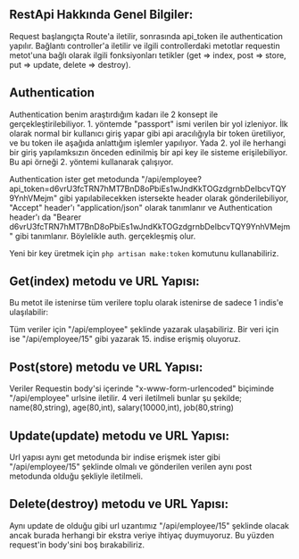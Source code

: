 ## RestApi Hakkında Genel Bilgiler:

Request başlangıçta Route'a iletilir, sonrasında api_token ile authentication yapılır. Bağlantı controller'a iletilir ve ilgili controllerdaki metotlar requestin metot'una bağlı olarak ilgili fonksiyonları tetikler (get => index, post => store, put => update, delete => destroy).

## Authentication

Authentication benim araştırdığım kadarı ile 2 konsept ile gerçekleştirilebiliyor. 1. yöntemde "passport" ismi verilen bir yol izleniyor. İlk olarak normal bir kullanıcı giriş yapar gibi api aracılığıyla bir token üretiliyor, ve bu token ile aşağıda anlattığım işlemler yapılıyor. Yada 2. yol ile herhangi bir giriş yapılamksızın önceden edinilmiş bir api key ile sisteme erişilebiliyor. Bu api örneği 2. yöntemi kullanarak çalışıyor.

Authentication ister get metodunda "/api/employee?api_token=d6vrU3fcTRN7hMT7BnD8oPbiEs1wJndKkTOGzdgrnbDeIbcvTQY9YnhVMejm" gibi yapılabilecekken istersekte header olarak gönderilebiliyor, "Accept" header'ı "application/json" olarak tanımlanır ve Authentication header'ı da "Bearer d6vrU3fcTRN7hMT7BnD8oPbiEs1wJndKkTOGzdgrnbDeIbcvTQY9YnhVMejm" gibi tanımlanır. Böylelikle auth. gerçekleşmiş olur.

Yeni bir key üretmek için ``` php artisan make:token ``` komutunu kullanabiliriz.

## Get(index) metodu ve URL Yapısı:

Bu metot ile istenirse tüm verilere toplu olarak istenirse de sadece 1 indis'e ulaşılabilir:

Tüm veriler için "/api/employee" şeklinde yazarak ulaşabiliriz.
Bir veri için ise "/api/employee/15" gibi yazarak 15. indise erişmiş oluyoruz.

## Post(store) metodu ve URL Yapısı:

Veriler Requestin body'si içerinde "x-www-form-urlencoded" biçiminde "/api/employee" urlsine iletilir. 4 veri iletilmeli bunlar şu şekilde; name(80,string), age(80,int), salary(10000,int), job(80,string)

## Update(update) metodu ve URL Yapısı:

Url yapısı aynı get metodunda bir indise erişmek ister gibi "/api/employee/15" şeklinde olmalı ve gönderilen verilen aynı post metodunda olduğu şekliyle iletilmeli.

## Delete(destroy) metodu ve URL Yapısı:

Aynı update de olduğu gibi url uzantımız "/api/employee/15" şeklinde olacak ancak burada herhangi bir ekstra veriye ihtiyaç duymuyoruz. Bu yüzden request'in body'sini boş bırakabiliriz.
      
